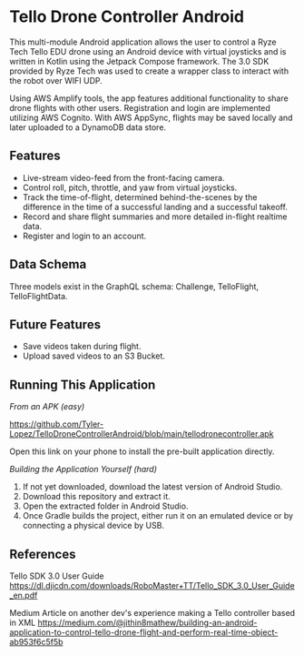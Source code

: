 # Tello Drone Controller Android

This multi-module Android application allows the user to control a Ryze Tech Tello EDU drone using an Android device with virtual joysticks and is written in Kotlin using the Jetpack Compose framework. The 3.0 SDK provided by Ryze Tech was used to create a wrapper class to interact with the robot over WIFI UDP.

Using AWS Amplify tools, the app features additional functionality to share drone flights with other users. Registration and login are implemented utilizing AWS Cognito. With AWS AppSync, flights may be saved locally and later uploaded to a DynamoDB data store.

## Features

* Live-stream video-feed from the front-facing camera. 
* Control roll, pitch, throttle, and yaw from virtual joysticks.
* Track the time-of-flight, determined behind-the-scenes by the difference in the time of a successful landing and a successful takeoff.
* Record and share flight summaries and more detailed in-flight realtime data.
* Register and login to an account.

## Data Schema

Three models exist in the GraphQL schema: Challenge, TelloFlight, TelloFlightData.

## Future Features

* Save videos taken during flight.
* Upload saved videos to an S3 Bucket.

## Running This Application

*From an APK (easy)*

https://github.com/Tyler-Lopez/TelloDroneControllerAndroid/blob/main/tellodronecontroller.apk

Open this link on your phone to install the pre-built application directly.

*Building the Application Yourself (hard)*
1. If not yet downloaded, download the latest version of Android Studio.
2. Download this repository and extract it.
3. Open the extracted folder in Android Studio.
4. Once Gradle builds the project, either run it on an emulated device or by connecting a physical device by USB.

## References
Tello SDK 3.0 User Guide
https://dl.djicdn.com/downloads/RoboMaster+TT/Tello_SDK_3.0_User_Guide_en.pdf 

Medium Article on another dev's experience making a Tello controller based in XML
https://medium.com/@jithin8mathew/building-an-android-application-to-control-tello-drone-flight-and-perform-real-time-object-ab953f6c5f5b
